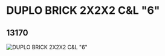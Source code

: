 # DUPLO BRICK 2X2X2 C&L "6"
## 13170
![DUPLO BRICK 2X2X2 C&L "6"](https://lc-www-live-s.legocdn.com/media/bricks/5/2/6024079.jpg)